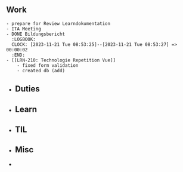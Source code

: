 ## Work
	- prepare for Review Learndokumentation
	- ITA Meeting
	- DONE Bildungsbericht
	  :LOGBOOK:
	  CLOCK: [2023-11-21 Tue 08:53:25]--[2023-11-21 Tue 08:53:27] =>  00:00:02
	  :END:
	- [[LRN-210: Technologie Repetition Vue]]
		- fixed form validation
		- created db (add)
- ## Duties
- ## Learn
- ## TIL
- ## Misc
-